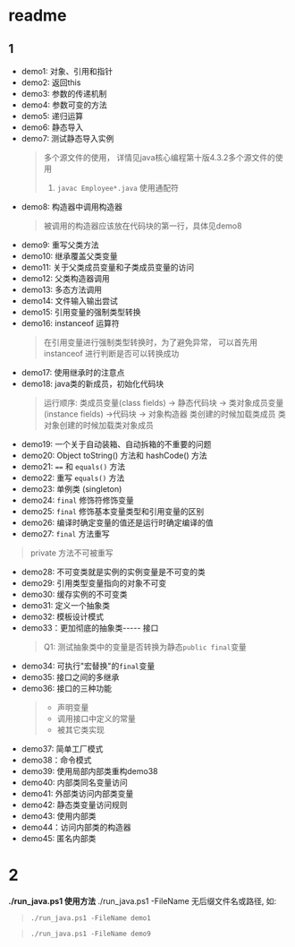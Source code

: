 
# readme
## 1
* demo1: 对象、引用和指针
* demo2: 返回this
* demo3: 参数的传递机制
* demo4: 参数可变的方法
* demo5: 递归运算
* demo6: 静态导入
* demo7: 测试静态导入实例
    > 多个源文件的使用， 详情见java核心编程第十版4.3.2多个源文件的使用
    > 1. `javac Employee*.java` 使用通配符
* demo8: 构造器中调用构造器
    > 被调用的构造器应该放在代码块的第一行，具体见demo8
* demo9: 重写父类方法
* demo10: 继承覆盖父类变量
* demo11: 关于父类成员变量和子类成员变量的访问
* demo12: 父类构造器调用
* demo13: 多态方法调用
* demo14: 文件输入输出尝试
* demo15: 引用变量的强制类型转换
* demo16: instanceof 运算符
    > 在引用变量进行强制类型转换时，为了避免异常， 可以首先用 instanceof 进行判断是否可以转换成功
* demo17: 使用继承时的注意点
* demo18: java类的新成员，初始化代码块
    > 运行顺序: 类成员变量(class fields) -> 静态代码块 -> 类对象成员变量(instance fields) ->代码块 -> 对象构造器
    > 类创建的时候加载类成员  类对象创建的时候加载类对象成员
* demo19: 一个关于自动装箱、自动拆箱的不重要的问题  
* demo20: Object toString() 方法和 hashCode() 方法
* demo21: `==` 和 `equals()` 方法
* demo22: 重写 `equals()` 方法
* demo23: 单例类 (singleton)
* demo24: `final` 修饰符修饰变量
* demo25: `final` 修饰基本变量类型和引用变量的区别
* demo26: 编译时确定变量的值还是运行时确定编译的值
* demo27: `final` 方法重写
> private 方法不可被重写
* demo28: 不可变类就是实例的实例变量是不可变的类
* demo29: 引用类型变量指向的对象不可变
* demo30: 缓存实例的不可变类
* demo31: 定义一个抽象类
* demo32: 模板设计模式
* demo33：更加彻底的抽象类----- 接口
    > Q1: 测试抽象类中的变量是否转换为静态`public final`变量
* demo34: 可执行"宏替换"的`final`变量
* demo35: 接口之间的多继承
* demo36: 接口的三种功能
    > * 声明变量
    > * 调用接口中定义的常量
    > * 被其它类实现
* demo37: 简单工厂模式
* demo38：命令模式
* demo39: 使用局部内部类重构demo38
* demo40: 内部类同名变量访问
* demo41: 外部类访问内部类变量
* demo42: 静态类变量访问规则
* demo43: 使用内部类
* demo44：访问内部类的构造器
* demo45: 匿名内部类


# 2
<strong>./run_java.ps1 使用方法</strong>
./run_java.ps1 -FileName 无后缀文件名或路径, 如:
>`./run_java.ps1 -FileName demo1`

>`./run_java.ps1 -FileName demo9`
